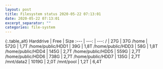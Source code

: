 ```yaml
---
layout: post
title: Filesystem status 2020-05-22 07:13:01
date: 2020-05-22 07:13:01
excerpt_separator: ""
categories: file-system
---
```

{:.table_alt}
Harddrive | Free | Size
:--- | ---: | ---:
/ | 27G | 37G
/home | 572G | 1,7T
/home/public/HDD1 | 39G | 1,8T
/home/public/HDD3 | 58G | 1,8T
/home/public/HDD4 | 145G | 2,7T
/home/public/HDD5 | 559G | 2,7T
/home/public/HDD6 | 738G | 2,7T
/home/public/HDD7 | 135G | 2,7T
/mnt/data2 | 1019G | 2,0T
/mnt/pool | 1,2T | 6,4T

